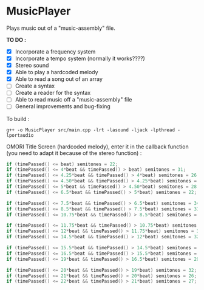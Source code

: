 # MusicPlayer

Plays music out of a "music-assembly" file.

__TO DO :__
- [x] Incorporate a frequency system
- [x] Incorporate a tempo system (normally it works????)
- [x] Stereo sound
- [x] Able to play a hardcoded melody
- [x] Able to read a song out of an array
- [ ] Create a syntax
- [ ] Create a reader for the syntax
- [ ] Able to read music off a "music-assembly" file
- [ ] General improvements and bug-fixing

To build :
```
g++ -o MusicPlayer src/main.cpp -lrt -lasound -ljack -lpthread -lportaudio
```

OMORI Title Screen (hardcoded melody), enter it in the callback function (you need to adapt it because of the stereo function) :

```cpp
if (timePassed() <= beat) semitones = 22;
if (timePassed() <= 4*beat && timePassed() > beat) semitones = 31;
if (timePassed() <= 4.25*beat && timePassed() > 4*beat) semitones = 26;
if (timePassed() <= 4.50*beat && timePassed() > 4.25*beat) semitones = 27;
if (timePassed() <= 5*beat && timePassed() > 4.50*beat) semitones = 28;
if (timePassed() <= 6.5*beat && timePassed() > 5*beat) semitones = 22;

if (timePassed() <= 7.5*beat && timePassed() > 6.5*beat) semitones = 34;
if (timePassed() <= 8.5*beat && timePassed() > 7.5*beat) semitones = 31;
if (timePassed() <= 10.75*beat && timePassed() > 8.5*beat) semitones = 32;

if (timePassed() <= 11.75*beat && timePassed() > 10.75*beat) semitones = 34;
if (timePassed() <= 12*beat && timePassed() > 11.75*beat) semitones = 31;
if (timePassed() <= 14.5*beat && timePassed() > 12*beat) semitones = 32;

if (timePassed() <= 15.5*beat && timePassed() > 14.5*beat) semitones = 34;
if (timePassed() <= 16.5*beat && timePassed() > 15.5*beat) semitones = 28;
if (timePassed() <= 19*beat && timePassed() > 16.5*beat) semitones = 29;

if (timePassed() <= 20*beat && timePassed() > 19*beat) semitones = 32;
if (timePassed() <= 21*beat && timePassed() > 20*beat) semitones = 26;
if (timePassed() <= 22*beat && timePassed() > 21*beat) semitones = 27;
```
